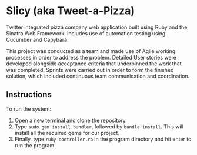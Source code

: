 # Slicy (aka Tweet-a-Pizza)

Twitter integrated pizza company web application built using Ruby and the Sinatra Web Framework. Includes use of automation testing using Cucumber and Capybara.

This project was conducted as a team and made use of Agile working processes in order to address the problem. Detailed User stories were developed alongside acceptance criteria that underpinned the work that was completed. Sprints were carried out in order to form the finished solution, which included continuous team communication and coordination.

## Instructions

To run the system:
1. Open a new terminal and clone the repository. 
2. Type `sudo gem install bundler`, followed by `bundle install`. This will install all the required gems for our project. 
3. Finally, type `ruby controller.rb` in the program directory and hit enter to run the program.
